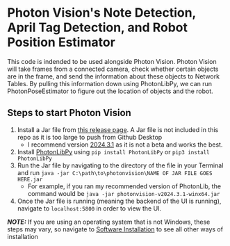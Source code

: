 # Photon Vision's Note Detection, April Tag Detection, and Robot Position Estimator 
This code is indended to be used alongside Photon Vision. Photon Vision will take frames from a connected camera, check whether certain objects are in the frame, and send the information about these objects to Network Tables. By pulling this information down using PhotonLibPy, we can run PhotonPoseEstimator to figure out the location of objects and the robot.
## Steps to start Photon Vision
1. Install a Jar file from [this release page](https://github.com/PhotonVision/photonvision/releases). A Jar file is not included in this repo as it is too large to push from Github Desktop
   - I recommend version [2024.3.1](https://github.com/PhotonVision/photonvision/releases) as it is not a beta and works the best.
2. Install [PhotonLibPy](https://pypi.org/project/photonlibpy/) using ```pip install PhotonLibPy``` or ```pip3 install PhotonLibPy```
3. Run the Jar file by navigating to the directory of the file in your Terminal and run ```java -jar C:\path\to\photonvision\NAME OF JAR FILE GOES HERE.jar```
   - For example, if you ran my recommended version of PhotonLib, the command would be  ```java -jar photonvision-v2024.3.1-winx64.jar```
4. Once the Jar file is running (meaning the backend of the UI is running), navigate to ```localhost:5800``` in order to view the UI.

**_NOTE:_**  If you are using an operating system that is not Windows, these steps may vary, so navigate to [Software Installation](https://docs.photonvision.org/en/latest/docs/advanced-installation/sw_install/index.html) to see all other ways of installation

